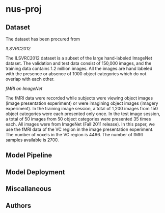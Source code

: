 # nus-proj

## Dataset

The dataset has been procured from

*ILSVRC2012*

The ILSVRC2012 dataset is a subset of the large hand-labeled ImageNet dataset. The validation and test data consist of 150,000 images, and the training data contains 1.2 million images. All the images are hand labeled with the presence or absence of 1000 object categories which do not overlap with each other.

*fMRI on ImageNet*

 The fMRI data were recorded while subjects were viewing object images (image presentation experiment) or were imagining object images (imagery experiment). In the training image session, a total of 1,200 images from 150 object categories were each presented only once. In the test image session, a total of 50 images from 50 object categories were presented 35 times each. All images were from ImageNet (Fall 2011 release). In this paper, we use the fMRI data of the VC region in the image presentation experiment. The number of voxels in the VC region is 4466. The number of fMRI samples available is 2700.

## Model Pipeline

## Model Deployment

## Miscallaneous

## Authors
